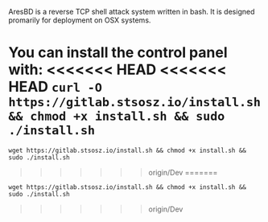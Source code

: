 AresBD is a reverse TCP shell attack system written in bash. 
It is designed promarily for deployment on OSX systems.

You can install the control panel with: 
<<<<<<< HEAD
<<<<<<< HEAD
`curl -O https://gitlab.stsosz.io/install.sh && chmod +x install.sh && sudo ./install.sh`
=======
```
wget https://gitlab.stsosz.io/install.sh && chmod +x install.sh && sudo ./install.sh
```
>>>>>>> origin/Dev
=======
```
wget https://gitlab.stsosz.io/install.sh && chmod +x install.sh && sudo ./install.sh
```
>>>>>>> origin/Dev
